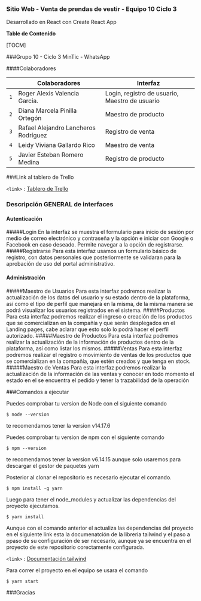 ### Sitio Web - Venta de prendas de vestir - Equipo 10  Ciclo 3

Desarrollado en React con  Create React App

**Table de Contenido**

[TOCM]

###Grupo 10 - Ciclo 3 MinTic - WhatsApp

####Colaboradores


|  | Colaboradores                    | Interfaz                    |
| ------------- | ------------------------------ |------------------------------ |
| `1`   | Roger Alexis Valencia Garcia.       | Login, registro de usuario, Maestro de usuario |
| `2`   | Diana Marcela Pinilla Ortegón     | Maestro de producto |
| `3`   | Rafael Alejandro Lancheros Rodríguez     | Registro de venta |
| `4`   | Leidy Viviana Gallardo Rico     | Maestro de venta |
| `5`   | Javier Esteban Romero Medina     | Registro de producto |


###Link al tablero de Trello

`<link>` : [Tablero de Trello ](https://trello.com/invite/b/t2gHdrIk/a17019d3002206077d24e6f8f3b0bcd4/scrum-equipo-10 "Tablero de Trello")


### Descripción GENERAL de interfaces

#### Autenticación
#####Login
En la interfaz se muestra el formulario para inicio de sesión por medio de correo electrónico y contraseña y la opción e iniciar con Google o Facebook en caso deseado.
Permite navegar a la opción de registrarse.
#####Registrarse
Para esta interfaz usamos un formulario básico de registro, con datos personales que posteriormente se validaran para la aprobación de uso del portal administrativo.
#### Administración
#####Maestro de Usuarios
Para esta interfaz podremos realizar la actualización de los datos del usuario y su estado dentro de la plataforma, así como el tipo de perfil que manejará en la misma, de la misma manera se podrá visualizar los usuarios registrados en el sistema.
#####Productos
Para esta interfaz podremos realizar el ingreso o creación de los productos que se comercializan en la compañía y que serán desplegados en el Landing pages, cabe aclarar que esto solo lo podrá hacer el perfil autorizado.
#####Maestro de Productos
Para esta interfaz podremos realizar la actualización de la información de productos dentro de la plataforma, así como listar los mismos.
#####Ventas
Para esta interfaz podremos realizar el registro o movimiento de ventas de los productos que se comercializan en la compañía, que estén creados y que tenga en stock.
#####Maestro de Ventas
Para esta interfaz podremos realizar la actualización de la información de las ventas y conocer en todo momento el estado en el se encuentra el pedido y tener la trazabilidad de la operación

###Comandos a ejecutar

Puedes comprobar tu version de Node con el siguiente comando

`$ node --version`

te recomendamos tener la version v14.17.6

Puedes comprobar tu version de npm con el siguiente comando

`$ npm --version`

te recomendamos tener la version v6.14.15 aunque solo usaremos para descargar el gestor de paquetes yarn

Posterior al clonar el repositorio es necesario ejecutar el comando.

`$ npm install -g yarn`

Luego para tener el node_modules y actualizar las dependencias del proyecto ejecutamos.

`$ yarn install`


Aunque con el comando anterior el actualiza las dependencias del proyecto en el siguiente link esta la documenatción de la libreria tailwind y el paso a ppaso de su configuración de ser necesario, aunque ya se encuentra en el proyecto de este repositorio corectamente configurada.

`<link>` : [Documentación tailwind ](https://tailwindcss.com/docs/guides/create-react-app "Documentación Tailwind")

Para correr el proyecto en el equipo se usara el comando

`$ yarn start`

###Gracias